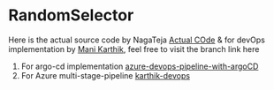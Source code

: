 # RandomSelector
Here is the actual source code by NagaTeja [Actual COde](https://github.com/NagaTejaArepalli/RandomNameSelector) & for devOps implementation by [Mani Karthik](https://github.com/Gurram2001), feel free to visit the branch link here 
1. For argo-cd implementation [azure-devops-pipeline-with-argoCD](https://github.com/Gurram2001/RandomNameSelector/tree/argo-cd)
2. For Azure multi-stage-pipeline [karthik-devops](https://github.com/Gurram2001/RandomNameSelector/tree/karthik-devops)
